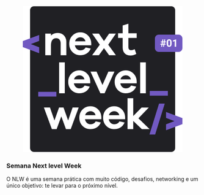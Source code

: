 <center style="text-align:center">
  <img src="assets/img/nlw.svg" alt="Next level week @Rocketseat" />
</center>

### Semana Next level Week

O NLW é uma semana prática com muito código, desafios, networking e um único objetivo: te levar para o próximo nível.
